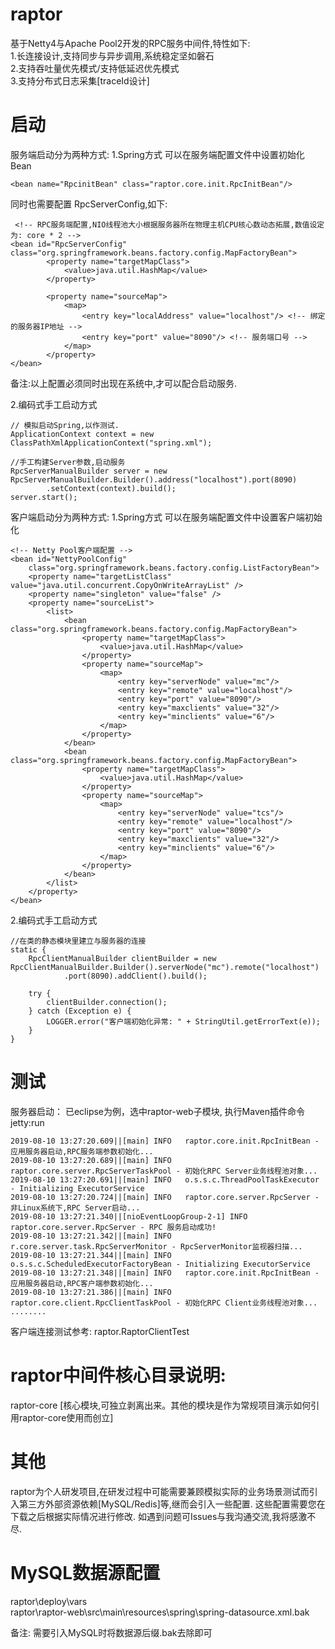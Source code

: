 # raptor
基于Netty4与Apache Pool2开发的RPC服务中间件,特性如下:<br>
1.长连接设计,支持同步与异步调用,系统稳定坚如磐石 <br>
2.支持吞吐量优先模式/支持低延迟优先模式 <br>
3.支持分布式日志采集[traceId设计]

# 启动
服务端启动分为两种方式:
1.Spring方式 可以在服务端配置文件中设置初始化Bean
```
<bean name="RpcinitBean" class="raptor.core.init.RpcInitBean"/>
```
同时也需要配置 RpcServerConfig,如下:
```
 <!-- RPC服务端配置,NIO线程池大小根据服务器所在物理主机CPU核心数动态拓展,数值设定为: core * 2 -->
<bean id="RpcServerConfig" class="org.springframework.beans.factory.config.MapFactoryBean">
		<property name="targetMapClass">
			<value>java.util.HashMap</value>
		</property>
		
		<property name="sourceMap">
			<map>
			    <entry key="localAddress" value="localhost"/> <!-- 绑定的服务器IP地址 -->
				<entry key="port" value="8090"/> <!-- 服务端口号 -->
			</map>
		</property>    
</bean>  
```
备注:以上配置必须同时出现在系统中,才可以配合启动服务.

2.编码式手工启动方式
```
// 模拟启动Spring,以作测试.
ApplicationContext context = new ClassPathXmlApplicationContext("spring.xml");

//手工构建Server参数,启动服务
RpcServerManualBuilder server = new RpcServerManualBuilder.Builder().address("localhost").port(8090)
		.setContext(context).build();
server.start();
```
客户端启动分为两种方式: 
1.Spring方式 可以在服务端配置文件中设置客户端初始化
```
<!-- Netty Pool客户端配置 -->
<bean id="NettyPoolConfig"
	class="org.springframework.beans.factory.config.ListFactoryBean">
	<property name="targetListClass" value="java.util.concurrent.CopyOnWriteArrayList" />
	<property name="singleton" value="false" />
	<property name="sourceList">
		<list>
		    <bean class="org.springframework.beans.factory.config.MapFactoryBean">
				<property name="targetMapClass">
					<value>java.util.HashMap</value>
				</property>
				<property name="sourceMap">
					<map>
					    <entry key="serverNode" value="mc"/>
						<entry key="remote" value="localhost"/> 
						<entry key="port" value="8090"/>
						<entry key="maxclients" value="32"/> 
						<entry key="minclients" value="6"/> 
					</map>
				</property>    
			</bean>  
		    <bean class="org.springframework.beans.factory.config.MapFactoryBean">
				<property name="targetMapClass">
					<value>java.util.HashMap</value>
				</property>
				<property name="sourceMap">
					<map>
					    <entry key="serverNode" value="tcs"/>
						<entry key="remote" value="localhost"/> 
						<entry key="port" value="8090"/>
						<entry key="maxclients" value="32"/> 
						<entry key="minclients" value="6"/> 
					</map>
				</property>    
			</bean>  
		</list>
	</property>
</bean>
```
2.编码式手工启动方式
```
//在类的静态模块里建立与服务器的连接
static {
	RpcClientManualBuilder clientBuilder = new RpcClientManualBuilder.Builder().serverNode("mc").remote("localhost")
			.port(8090).addClient().build();

	try {
		clientBuilder.connection();
	} catch (Exception e) {
		LOGGER.error("客户端初始化异常: " + StringUtil.getErrorText(e));
	}
}
```
# 测试
服务器启动： 已eclipse为例，选中raptor-web子模块, 执行Maven插件命令 jetty:run
```
2019-08-10 13:27:20.609||[main] INFO   raptor.core.init.RpcInitBean - 应用服务器启动,RPC服务端参数初始化...
2019-08-10 13:27:20.689||[main] INFO   raptor.core.server.RpcServerTaskPool - 初始化RPC Server业务线程池对象...
2019-08-10 13:27:20.691||[main] INFO   o.s.s.c.ThreadPoolTaskExecutor - Initializing ExecutorService
2019-08-10 13:27:20.724||[main] INFO   raptor.core.server.RpcServer - 非Linux系统下,RPC Server启动...
2019-08-10 13:27:21.340||[nioEventLoopGroup-2-1] INFO   raptor.core.server.RpcServer - RPC 服务启动成功!
2019-08-10 13:27:21.342||[main] INFO   r.core.server.task.RpcServerMonitor - RpcServerMonitor监视器扫描...
2019-08-10 13:27:21.344||[main] INFO   o.s.s.c.ScheduledExecutorFactoryBean - Initializing ExecutorService
2019-08-10 13:27:21.348||[main] INFO   raptor.core.init.RpcInitBean - 应用服务器启动,RPC客户端参数初始化...
2019-08-10 13:27:21.386||[main] INFO   raptor.core.client.RpcClientTaskPool - 初始化RPC Client业务线程池对象...
........
```
客户端连接测试参考: raptor.RaptorClientTest

# raptor中间件核心目录说明:
raptor-core [核心模块,可独立剥离出来。其他的模块是作为常规项目演示如何引用raptor-core使用而创立]

# 其他
raptor为个人研发项目,在研发过程中可能需要兼顾模拟实际的业务场景测试而引入第三方外部资源依赖[MySQL/Redis]等,继而会引入一些配置.
这些配置需要您在下载之后根据实际情况进行修改. 如遇到问题可Issues与我沟通交流,我将感激不尽.

# MySQL数据源配置
raptor\deploy\vars <br>
raptor\raptor-web\src\main\resources\spring\spring-datasource.xml.bak

备注: 需要引入MySQL时将数据源后缀.bak去除即可
